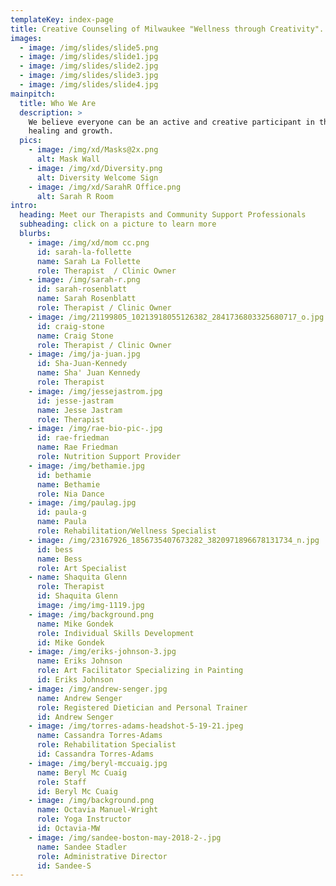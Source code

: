 ```yaml
---
templateKey: index-page
title: Creative Counseling of Milwaukee "Wellness through Creativity".
images:
  - image: /img/slides/slide5.png
  - image: /img/slides/slide1.jpg
  - image: /img/slides/slide2.jpg
  - image: /img/slides/slide3.jpg
  - image: /img/slides/slide4.jpg
mainpitch:
  title: Who We Are
  description: >
    We believe everyone can be an active and creative participant in their
    healing and growth.
  pics:
    - image: /img/xd/Masks@2x.png
      alt: Mask Wall
    - image: /img/xd/Diversity.png
      alt: Diversity Welcome Sign
    - image: /img/xd/SarahR Office.png
      alt: Sarah R Room
intro:
  heading: Meet our Therapists and Community Support Professionals
  subheading: click on a picture to learn more
  blurbs:
    - image: /img/xd/mom cc.png
      id: sarah-la-follette
      name: Sarah La Follette
      role: Therapist  / Clinic Owner
    - image: /img/sarah-r.png
      id: sarah-rosenblatt
      name: Sarah Rosenblatt
      role: Therapist / Clinic Owner
    - image: /img/21199805_10213918055126382_2841736803325680717_o.jpg
      id: craig-stone
      name: Craig Stone
      role: Therapist / Clinic Owner
    - image: /img/ja-juan.jpg
      id: Sha-Juan-Kennedy
      name: Sha' Juan Kennedy
      role: Therapist
    - image: /img/jessejastrom.jpg
      id: jesse-jastram
      name: Jesse Jastram
      role: Therapist
    - image: /img/rae-bio-pic-.jpg
      id: rae-friedman
      name: Rae Friedman
      role: Nutrition Support Provider
    - image: /img/bethamie.jpg
      id: bethamie
      name: Bethamie
      role: Nia Dance
    - image: /img/paulag.jpg
      id: paula-g
      name: Paula
      role: Rehabilitation/Wellness Specialist
    - image: /img/23167926_1856735407673282_3820971896678131734_n.jpg
      id: bess
      name: Bess
      role: Art Specialist
    - name: Shaquita Glenn
      role: Therapist
      id: Shaquita Glenn
      image: /img/img-1119.jpg
    - image: /img/background.png
      name: Mike Gondek
      role: Individual Skills Development
      id: Mike Gondek
    - image: /img/eriks-johnson-3.jpg
      name: Eriks Johnson
      role: Art Facilitator Specializing in Painting
      id: Eriks Johnson
    - image: /img/andrew-senger.jpg
      name: Andrew Senger
      role: Registered Dietician and Personal Trainer
      id: Andrew Senger
    - image: /img/torres-adams-headshot-5-19-21.jpeg
      name: Cassandra Torres-Adams
      role: Rehabilitation Specialist
      id: Cassandra Torres-Adams
    - image: /img/beryl-mccuaig.jpg
      name: Beryl Mc Cuaig
      role: Staff
      id: Beryl Mc Cuaig
    - image: /img/background.png
      name: Octavia Manuel-Wright
      role: Yoga Instructor
      id: Octavia-MW
    - image: /img/sandee-boston-may-2018-2-.jpg
      name: Sandee Stadler
      role: Administrative Director
      id: Sandee-S
---
```

